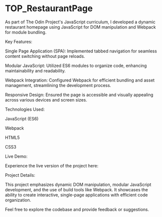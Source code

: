 # TOP_RestaurantPage

As part of The Odin Project's JavaScript curriculum, I developed a dynamic restaurant homepage using JavaScript for DOM manipulation and Webpack for module bundling.

Key Features:

Single Page Application (SPA): Implemented tabbed navigation for seamless content switching without page reloads.

Modular JavaScript: Utilized ES6 modules to organize code, enhancing maintainability and readability.

Webpack Integration: Configured Webpack for efficient bundling and asset management, streamlining the development process.

Responsive Design: Ensured the page is accessible and visually appealing across various devices and screen sizes.

Technologies Used:

JavaScript (ES6)

Webpack

HTML5

CSS3

Live Demo:

Experience the live version of the project here: 

Project Details:

This project emphasizes dynamic DOM manipulation, modular JavaScript development, and the use of build tools like Webpack. It showcases the ability to create interactive, single-page applications with efficient code organization.

Feel free to explore the codebase and provide feedback or suggestions.
